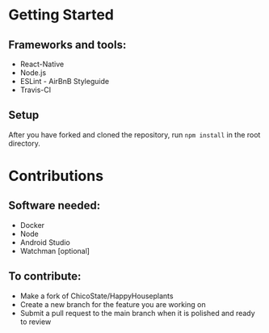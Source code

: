 # Getting Started
## Frameworks and tools:
- React-Native
- Node.js
- ESLint - AirBnB Styleguide
- Travis-CI

## Setup
After you have forked and cloned the repository, run `npm install` in the root directory.

# Contributions
## Software needed:
- Docker
- Node 
- Android Studio
- Watchman [optional]

## To contribute:
- Make a fork of ChicoState/HappyHouseplants
- Create a new branch for the feature you are working on
- Submit a pull request to the main branch when it is polished and ready to review